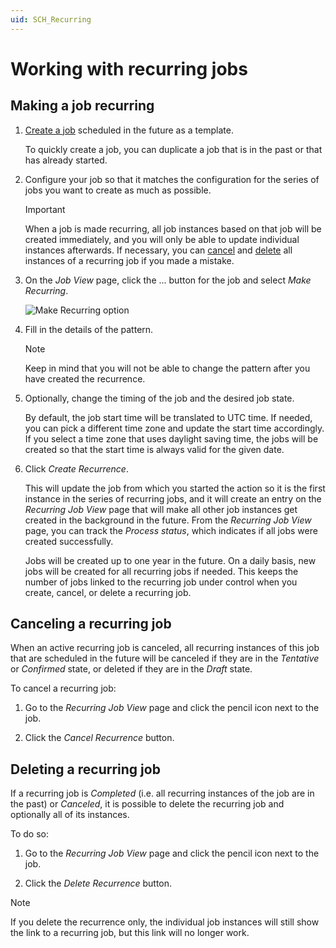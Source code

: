 ```yaml
---
uid: SCH_Recurring
---
```


# Working with recurring jobs

<!-- RN 43043 -->

## Making a job recurring

1. [Create a job](xref:SCH_Create_Job) scheduled in the future as a template.

   To quickly create a job, you can duplicate a job that is in the past or that has already started.

1. Configure your job so that it matches the configuration for the series of jobs you want to create as much as possible.

   > [!IMPORTANT]
   > When a job is made recurring, all job instances based on that job will be created immediately, and you will only be able to update individual instances afterwards. If necessary, you can [cancel](#canceling-a-recurring-job) and [delete](#deleting-a-recurring-job) all instances of a recurring job if you made a mistake.

1. On the *Job View* page, click the ... button for the job and select *Make Recurring*.

   ![Make Recurring option](~/solutions/images/Scheduling_Make_Recurring.png)

1. Fill in the details of the pattern.

   > [!NOTE]
   > Keep in mind that you will not be able to change the pattern after you have created the recurrence.

1. Optionally, change the timing of the job and the desired job state.

   By default, the job start time will be translated to UTC time. If needed, you can pick a different time zone and update the start time accordingly. If you select a time zone that uses daylight saving time, the jobs will be created so that the start time is always valid for the given date.

1. Click *Create Recurrence*.

   This will update the job from which you started the action so it is the first instance in the series of recurring jobs, and it will create an entry on the *Recurring Job View* page that will make all other job instances get created in the background in the future. From the *Recurring Job View* page, you can track the *Process status*, which indicates if all jobs were created successfully.

   Jobs will be created up to one year in the future. On a daily basis, new jobs will be created for all recurring jobs if needed. This keeps the number of jobs linked to the recurring job under control when you create, cancel, or delete a recurring job.

## Canceling a recurring job

When an active recurring job is canceled, all recurring instances of this job that are scheduled in the future will be canceled if they are in the *Tentative* or *Confirmed* state, or deleted if they are in the *Draft* state.

To cancel a recurring job:

1. Go to the *Recurring Job View* page and click the pencil icon next to the job.

1. Click the *Cancel Recurrence* button.

## Deleting a recurring job

If a recurring job is *Completed* (i.e. all recurring instances of the job are in the past) or *Canceled*, it is possible to delete the recurring job and optionally all of its instances.

To do so:

1. Go to the *Recurring Job View* page and click the pencil icon next to the job.

1. Click the *Delete Recurrence* button.

> [!NOTE]
> If you delete the recurrence only, the individual job instances will still show the link to a recurring job, but this link will no longer work.
